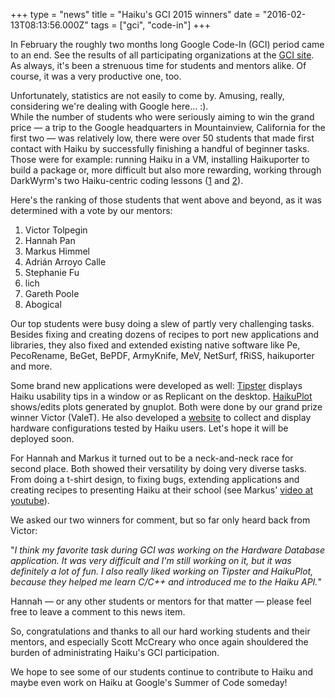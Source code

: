 +++
type = "news"
title = "Haiku's GCI 2015 winners"
date = "2016-02-13T08:13:56.000Z"
tags = ["gci", "code-in"]
+++

In February the roughly two months long Google Code-In (GCI) period came to an end. See the results of all participating organizations at the <a href="https://codein.withgoogle.com/winners/">GCI site</a>. As always, it's been a strenuous time for students and mentors alike. Of course, it was a very productive one, too.
<!--more-->
Unfortunately, statistics are not easily to come by. Amusing, really, considering we're dealing with Google here... :).<br />
While the number of students who were seriously aiming to win the grand price &mdash; a trip to the Google headquarters in Mountainview, California for the first two &mdash; was relatively low, there were over 50 students that made first contact with Haiku by successfully finishing a handful of beginner tasks. Those were for example: running Haiku in a VM, installing Haikuporter to build a package or, more difficult but also more rewarding, working through DarkWyrm's two Haiku-centric coding lessons (<a href="/development/learning_to_program_with_haiku">1</a> and <a href="/development/programming_with_haiku">2</a>).

Here's the ranking of those students that went above and beyond, as it was determined with a vote by our mentors:
<ol>
<li>Victor Tolpegin</li>
<li>Hannah Pan</li>
<li>Markus Himmel</li>
<li>Adrián Arroyo Calle</li>
<li>Stephanie Fu</li>
<li>lich</li>
<li>Gareth Poole</li>
<li>Abogical</li>
</ol>

Our top students were busy doing a slew of partly very challenging tasks. Besides fixing and creating dozens of recipes to port new applications and libraries, they also fixed and extended existing native software like Pe, PecoRename, BeGet, BePDF, ArmyKnife, MeV, NetSurf, fRiSS, haikuporter and more.

Some brand new applications were developed as well: <a href="https://github.com/HaikuArchives/Tipster">Tipster</a> displays Haiku usability tips in a window or as Replicant on the desktop. <a href="https://github.com/HaikuArchives/HaikuPlot">HaikuPlot</a> shows/edits plots generated by gnuplot. Both were done by our grand prize winner Victor (ValeT). He also developed a <a href="https://github.com/DarkmatterVale/Haiku-Configuration-Repo">website</a> to collect and display hardware configurations tested by Haiku users. Let's hope it will be deployed soon.

For Hannah and Markus it turned out to be a neck-and-neck race for second place. Both showed their versatility by doing very diverse tasks. From doing a t-shirt design, to fixing bugs, extending applications and creating recipes to presenting Haiku at their school (see Markus' <a href="https://www.youtube.com/watch?v=TQo-NuxEj9I">video at youtube</a>).

We asked our two winners for comment, but so far only heard back from Victor:

"<i>I think my favorite task during GCI was working on the Hardware Database application. It was very difficult and I'm still working on it, but it was definitely a lot of fun. I also really liked working on Tipster and HaikuPlot, because they helped me learn C/C++ and introduced me to the Haiku API.</i>"

Hannah &mdash; or any other students or mentors for that matter &mdash; please feel free to leave a comment to this news item.

So, congratulations and thanks to all our hard working students and their mentors, and especially Scott McCreary who once again shouldered the burden of administrating Haiku's GCI participation.

We hope to see some of our students continue to contribute to Haiku and maybe  even work on Haiku at Google's Summer of Code someday!